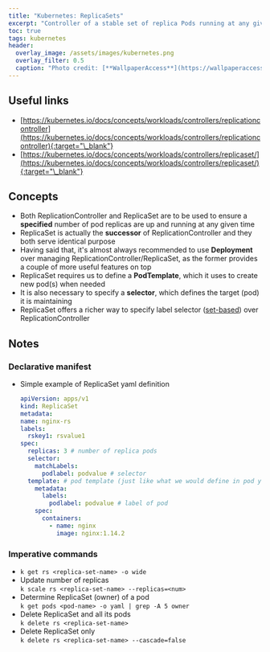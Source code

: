 ```yaml
---
title: "Kubernetes: ReplicaSets"
excerpt: "Controller of a stable set of replica Pods running at any given time"
toc: true
tags: kubernetes
header:
  overlay_image: /assets/images/kubernetes.png
  overlay_filter: 0.5
  caption: "Photo credit: [**WallpaperAccess**](https://wallpaperaccess.com/kubernetes)"
---
```


## Useful links

- [https://kubernetes.io/docs/concepts/workloads/controllers/replicationcontroller](https://kubernetes.io/docs/concepts/workloads/controllers/replicationcontroller){:target="\_blank"}
- [https://kubernetes.io/docs/concepts/workloads/controllers/replicaset/](https://kubernetes.io/docs/concepts/workloads/controllers/replicaset/){:target="\_blank"}

## Concepts

- Both ReplicationController and ReplicaSet are to be used to ensure a **specified** number of pod replicas are up and running at any given time
- ReplicaSet is actually the **successor** of ReplicationController and they both serve identical purpose
- Having said that, it's almost always recommended to use **Deployment** over managing ReplicationController/ReplicaSet, as the former provides a couple of more useful features on top
- ReplicaSet requires us to define a **PodTemplate**, which it uses to create new pod(s) when needed
- It is also necessary to specify a **selector**, which defines the target (pod) it is maintaining
- ReplicaSet offers a richer way to specify label selector ([set-based](https://kubernetes.io/docs/concepts/overview/working-with-objects/labels/#set-based-requirement)) over ReplicationController

## Notes

### Declarative manifest

- Simple example of ReplicaSet yaml definition
  ```yaml
  apiVersion: apps/v1
  kind: ReplicaSet
  metadata:
  name: nginx-rs
  labels:
    rskey1: rsvalue1
  spec:
    replicas: 3 # number of replica pods
    selector:
      matchLabels:
        podlabel: podvalue # selector
    template: # pod template (just like what we would define in pod yaml)
      metadata:
        labels:
          podlabel: podvalue # label of pod
      spec:
        containers:
          - name: nginx
            image: nginx:1.14.2
  ```

### Imperative commands

- `k get rs <replica-set-name> -o wide`
- Update number of replicas\
  `k scale rs <replica-set-name> --replicas=<num>`
- Determine ReplicaSet (owner) of a pod\
  `k get pods <pod-name> -o yaml | grep -A 5 owner`
- Delete ReplicaSet and all its pods\
  `k delete rs <replica-set-name>`
- Delete ReplicaSet only\
  `k delete rs <replica-set-name> --cascade=false`
